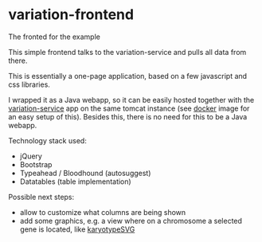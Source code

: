 # variation-frontend
The fronted for the example

This simple frontend talks to the variation-service and pulls all data from there.

This is essentially a one-page application, based on a few javascript and css libraries.

I wrapped it as a Java webapp, so it can be easily hosted together with the [variation-service](https://github.com/realperlon/variation-service) app on the same tomcat instance (see [docker](https://github.com/realperlon/docker) image for an easy setup of this). Besides this, there is no need for this to be a Java webapp. 

Technology stack used:

* jQuery
* Bootstrap 
* Typeahead / Bloodhound (autosuggest)
* Datatables (table implementation)

Possible next steps:
* allow to customize what columns are being shown
* add some graphics, e.g. a view where on a chromosome a selected gene is located, like [karyotypeSVG](https://github.com/andreasprlic/karyotypeSVG)

